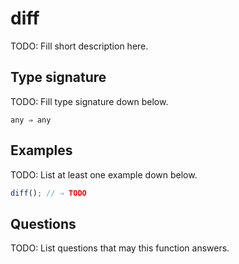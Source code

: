 # diff

TODO: Fill short description here.

## Type signature

TODO: Fill type signature down below.

```
any ⇒ any
```

## Examples

TODO: List at least one example down below.

```javascript
diff(); // ⇒ TODO
```

## Questions

TODO: List questions that may this function answers.
